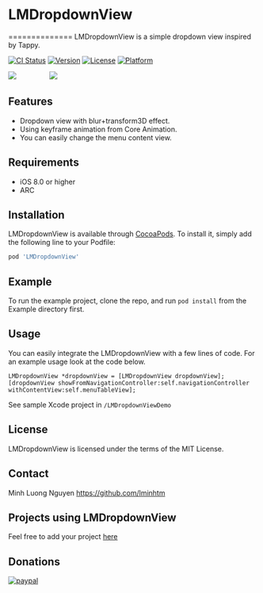 # LMDropdownView
==============
LMDropdownView is a simple dropdown view inspired by Tappy.

[![CI Status](https://img.shields.io/travis/LMinh/LMDropdownView.svg?style=flat)](https://travis-ci.org/LMinh/LMDropdownView)
[![Version](https://img.shields.io/cocoapods/v/LMDropdownView.svg?style=flat)](https://cocoapods.org/pods/LMDropdownView)
[![License](https://img.shields.io/cocoapods/l/LMDropdownView.svg?style=flat)](https://cocoapods.org/pods/LMDropdownView)
[![Platform](https://img.shields.io/cocoapods/p/LMDropdownView.svg?style=flat)](https://cocoapods.org/pods/LMDropdownView)

<img src="https://raw.github.com/lminhtm/LMDropdownView/master/Screenshots/screenshot1.png"/>
&nbsp;&nbsp;&nbsp;&nbsp;&nbsp;&nbsp;&nbsp;&nbsp;&nbsp;&nbsp;&nbsp;&nbsp;&nbsp;&nbsp;&nbsp;
<img src="https://raw.github.com/lminhtm/LMDropdownView/master/Screenshots/screenshot2.gif"/>

## Features
* Dropdown view with blur+transform3D effect.
* Using keyframe animation from Core Animation.
* You can easily change the menu content view.

## Requirements
* iOS 8.0 or higher 
* ARC

## Installation
LMDropdownView is available through [CocoaPods](https://cocoapods.org). To install
it, simply add the following line to your Podfile:

```ruby
pod 'LMDropdownView'
```

## Example
To run the example project, clone the repo, and run `pod install` from the Example directory first.

## Usage
You can easily integrate the LMDropdownView with a few lines of code. For an example usage look at the code below.
```ObjC
LMDropdownView *dropdownView = [LMDropdownView dropdownView];
[dropdownView showFromNavigationController:self.navigationController withContentView:self.menuTableView];
```
See sample Xcode project in `/LMDropdownViewDemo`

## License
LMDropdownView is licensed under the terms of the MIT License.

## Contact
Minh Luong Nguyen
https://github.com/lminhtm

## Projects using LMDropdownView
Feel free to add your project [here](https://github.com/lminhtm/LMDropdownView/wiki/Projects-using-LMDropdownView)

## Donations
[![paypal](https://www.paypalobjects.com/en_US/i/btn/btn_donateCC_LG.gif)](https://www.paypal.com/cgi-bin/webscr?cmd=_donations&business=J3WZJT2AD28NW&lc=VN&item_name=LMDropdownView&currency_code=USD&bn=PP%2dDonationsBF%3abtn_donateCC_LG%2egif%3aNonHosted)

